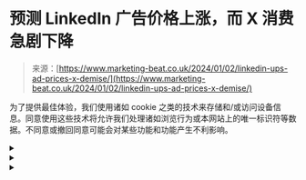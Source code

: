 <!--yml

category: 未分类

date: 2024-05-27 14:25:57

-->

# 预测 LinkedIn 广告价格上涨，而 X 消费急剧下降

> 来源：[https://www.marketing-beat.co.uk/2024/01/02/linkedin-ups-ad-prices-x-demise/](https://www.marketing-beat.co.uk/2024/01/02/linkedin-ups-ad-prices-x-demise/)

为了提供最佳体验，我们使用诸如 cookie 之类的技术来存储和/或访问设备信息。同意使用这些技术将允许我们处理诸如浏览行为或本网站上的唯一标识符等数据。不同意或撤回同意可能会对某些功能和功能产生不利影响。

<details class="cmplz-category cmplz-functional"><summary></summary>

技术存储或访问严格是为了合法目的，即明确由订阅者或用户请求的特定服务的使用，或仅用于通过电子通信网络传输通信。

技术存储或访问是为了合法目的而必要的，用于存储订阅者或用户未要求的偏好。</details> <details class="cmplz-category cmplz-statistics"><summary></summary>

专门用于统计目的的技术存储或访问。专门用于匿名统计目的的技术存储或访问。在没有传票、您的互联网服务提供商自愿遵守或来自第三方的额外记录的情况下，仅存储或检索出于此目的而存储或检索的信息通常不能用于识别您。</details> <details class="cmplz-category cmplz-marketing"><summary></summary>

专门用于匿名统计目的的技术存储或访问。在没有传票、您的互联网服务提供商自愿遵守或来自第三方的额外记录的情况下，仅存储或检索出于此目的而存储或检索的信息通常不能用于识别您。</details>
